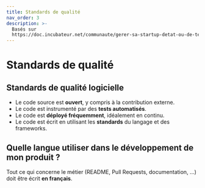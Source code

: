 ```yaml
---
title: Standards de qualité
nav_order: 3
description: >-
  Basés sur
  https://doc.incubateur.net/communaute/gerer-sa-startup-detat-ou-de-territoires-au-quotidien/je-fais-des-choix-technologique/standards-de-qualite-beta.gouv.fr
---
```


# Standards de qualité

## Standards de qualité logicielle 

* Le code source est **ouvert**, y compris à la contribution externe.
* Le code est instrumenté par des **tests automatisés**.
* Le code est **déployé fréquemment**, idéalement en continu.
* Le code est écrit en utilisant les **standards** du langage et des frameworks.

## Quelle langue utiliser dans le développement de mon produit ?

Tout ce qui concerne le métier (README, Pull Requests, documentation, ...) doit être écrit **en français**.
